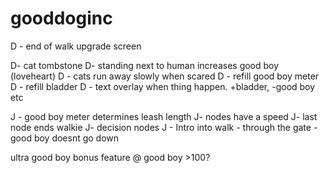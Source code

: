 # gooddoginc
D - end of walk upgrade screen

D- cat tombstone
D- standing next to human increases good boy (loveheart)
D - cats run away slowly when scared
D - refill good boy meter
D - refill bladder
D - text overlay when thing happen. +bladder, -good boy etc

J - good boy meter determines leash length
J- nodes have a speed
J- last node ends walkie
J- decision nodes
J - Intro into walk - through the gate - good boy doesnt go down

ultra good boy bonus feature @ good boy >100?
